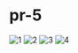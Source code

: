 # pr-5
![1](https://github.com/Disha-vaghasiya/pr-5/assets/149076733/fe25366c-4798-4481-b593-14b03d4e5c06)
 ![2](https://github.com/Disha-vaghasiya/pr-5/assets/149076733/bc8a2fc9-9bef-4cf3-9222-1f0b21b1e6c2)
 ![3](https://github.com/Disha-vaghasiya/pr-5/assets/149076733/60b89901-5522-4fee-8d73-5fcb136d2d9b)
![4](https://github.com/Disha-vaghasiya/pr-5/assets/149076733/c38b1604-f256-42f1-993e-46410cf2b1e3)

